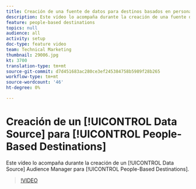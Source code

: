 ```yaml
---
title: Creación de una fuente de datos para destinos basados en personas
description: Este vídeo lo acompaña durante la creación de una fuente de datos en Audience Manager para utilizarla en destinos basados en personas.
feature: people-based destinations
topics: null
audience: all
activity: setup
doc-type: feature video
team: Technical Marketing
thumbnail: 29006.jpg
kt: 3700
translation-type: tm+mt
source-git-commit: d7d451683ac280ce3ef245384758b5989f28b265
workflow-type: tm+mt
source-wordcount: '46'
ht-degree: 0%

---
```



# Creación de un [!UICONTROL Data Source] para [!UICONTROL People-Based Destinations]

Este vídeo lo acompaña durante la creación de un [!UICONTROL Data Source] Audience Manager para [!UICONTROL People-Based Destinations].

>[!VIDEO](https://video.tv.adobe.com/v/29006/?quality=12)
